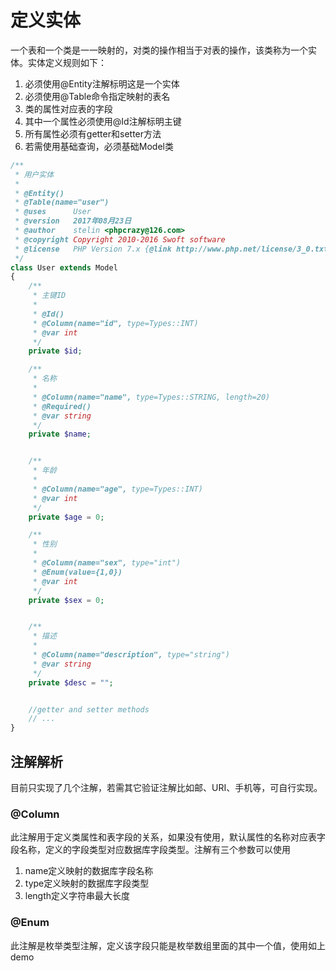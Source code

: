 # 定义实体

一个表和一个类是一一映射的，对类的操作相当于对表的操作，该类称为一个实体。实体定义规则如下：

1. 必须使用@Entity注解标明这是一个实体
2. 必须使用@Table命令指定映射的表名
3. 类的属性对应表的字段
4. 其中一个属性必须使用@Id注解标明主键
5. 所有属性必须有getter和setter方法
6. 若需使用基础查询，必须基础Model类

```php
/**
 * 用户实体
 *
 * @Entity()
 * @Table(name="user")
 * @uses      User
 * @version   2017年08月23日
 * @author    stelin <phpcrazy@126.com>
 * @copyright Copyright 2010-2016 Swoft software
 * @license   PHP Version 7.x {@link http://www.php.net/license/3_0.txt}
 */
class User extends Model
{
    /**
     * 主键ID
     *
     * @Id()
     * @Column(name="id", type=Types::INT)
     * @var int
     */
    private $id;

    /**
     * 名称
     *
     * @Column(name="name", type=Types::STRING, length=20)
     * @Required()
     * @var string
     */
    private $name;


    /**
     * 年龄
     *
     * @Column(name="age", type=Types::INT)
     * @var int
     */
    private $age = 0;

    /**
     * 性别
     *
     * @Column(name="sex", type="int")
     * @Enum(value={1,0})
     * @var int
     */
    private $sex = 0;


    /**
     * 描述
     *
     * @Column(name="description", type="string")
     * @var string
     */
    private $desc = "";


    //getter and setter methods
    // ...
}
```

## 注解解析

目前只实现了几个注解，若需其它验证注解比如邮、URI、手机等，可自行实现。

### @Column

此注解用于定义类属性和表字段的关系，如果没有使用，默认属性的名称对应表字段名称，定义的字段类型对应数据库字段类型。注解有三个参数可以使用

1. name定义映射的数据库字段名称
2. type定义映射的数据库字段类型
3. length定义字符串最大长度

### @Enum

此注解是枚举类型注解，定义该字段只能是枚举数组里面的其中一个值，使用如上demo

